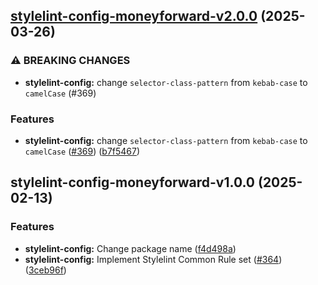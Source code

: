 ## [stylelint-config-moneyforward-v2.0.0](https://github.com/moneyforward/frontend-tools/compare/stylelint-config-moneyforward-v1.0.0...stylelint-config-moneyforward-v2.0.0) (2025-03-26)

### ⚠ BREAKING CHANGES

* **stylelint-config:** change `selector-class-pattern` from `kebab-case` to `camelCase` (#369)

### Features

* **stylelint-config:** change `selector-class-pattern` from `kebab-case` to `camelCase` ([#369](https://github.com/moneyforward/frontend-tools/issues/369)) ([b7f5467](https://github.com/moneyforward/frontend-tools/commit/b7f5467a5a73cd184c77d8241e42c8c9ee3d90bc))

## stylelint-config-moneyforward-v1.0.0 (2025-02-13)

### Features

* **stylelint-config:** Change package name ([f4d498a](https://github.com/moneyforward/frontend-tools/commit/f4d498a5ea3fb0589eb22ca4cd8fb60620ee9b89))
* **stylelint-config:** Implement Stylelint Common Rule set ([#364](https://github.com/moneyforward/frontend-tools/issues/364)) ([3ceb96f](https://github.com/moneyforward/frontend-tools/commit/3ceb96f1d27fd25601e368138799d65224ee5fa2))
